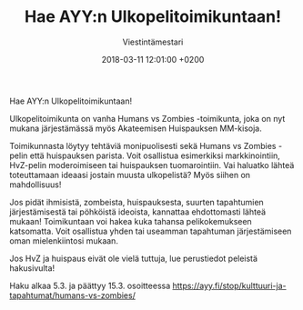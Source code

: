 ﻿---
layout: post
title: Hae AYY:n Ulkopelitoimikuntaan!
date: 2018-03-11 12:01:00 +0200
language: fin
author: Viestintämestari
categories: AYY
---
Hae AYY:n Ulkopelitoimikuntaan!

Ulkopelitoimikunta on vanha Humans vs Zombies -toimikunta, joka on nyt mukana järjestämässä myös Akateemisen Huispauksen MM-kisoja.

Toimikunnasta löytyy tehtäviä monipuolisesti sekä Humans vs Zombies -pelin että huispauksen parista. Voit osallistua esimerkiksi markkinointiin, HvZ-pelin moderoimiseen tai huispauksen tuomarointiin. Vai haluatko lähteä toteuttamaan ideaasi jostain muusta ulkopelistä? Myös siihen on mahdollisuus!

Jos pidät ihmisistä, zombeista, huispauksesta, suurten tapahtumien järjestämisestä tai pöhköistä ideoista, kannattaa ehdottomasti lähteä mukaan! Toimikuntaan voi hakea kuka tahansa pelikokemukseen katsomatta. Voit osallistua yhden tai useamman tapahtuman järjestämiseen oman mielenkiintosi mukaan.

Jos HvZ ja huispaus eivät ole vielä tuttuja, lue perustiedot peleistä hakusivulta!

Haku alkaa 5.3. ja päättyy 15.3. osoitteessa <https://ayy.fi/stop/kulttuuri-ja-tapahtumat/humans-vs-zombies/>
